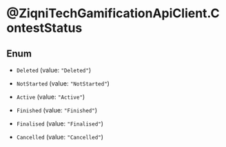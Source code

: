 # @ZiqniTechGamificationApiClient.ContestStatus

## Enum


* `Deleted` (value: `"Deleted"`)

* `NotStarted` (value: `"NotStarted"`)

* `Active` (value: `"Active"`)

* `Finished` (value: `"Finished"`)

* `Finalised` (value: `"Finalised"`)

* `Cancelled` (value: `"Cancelled"`)


